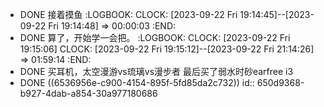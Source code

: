 - DONE 接着摸鱼 
  :LOGBOOK:
  CLOCK: [2023-09-22 Fri 19:14:45]--[2023-09-22 Fri 19:14:48] =>  00:00:03
  :END:
- DONE 算了，开始学一会把。
  :LOGBOOK:
  CLOCK: [2023-09-22 Fri 19:15:06]
  CLOCK: [2023-09-22 Fri 19:15:12]--[2023-09-22 Fri 21:14:26] =>  01:59:14
  :END:
- DONE 买耳机，太空漫游vs琉璃vs漫步者 最后买了弱水时砂earfree i3
- DONE ((6536956e-c900-4154-895f-5fd85da2c732))
  id:: 650d9368-b927-4dab-a854-30a977180686